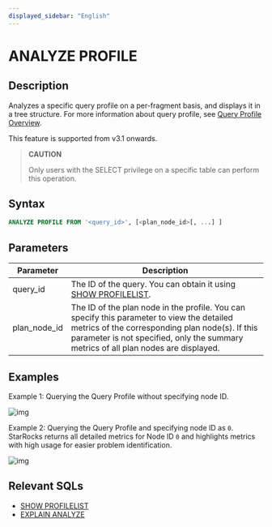 ```yaml
---
displayed_sidebar: "English"
---
```


# ANALYZE PROFILE

## Description

Analyzes a specific query profile on a per-fragment basis, and displays it in a tree structure. For more information about query profile, see [Query Profile Overview](../../../../administration/query_profile_overview.md).

This feature is supported from v3.1 onwards.

> **CAUTION**
>
> Only users with the SELECT privilege on a specific table can perform this operation.

## Syntax

```SQL
ANALYZE PROFILE FROM '<query_id>', [<plan_node_id>[, ...] ]
```

## Parameters

| **Parameter** | **Description**                                              |
| ------------- | ------------------------------------------------------------ |
| query_id      | The ID of the query. You can obtain it using [SHOW PROFILELIST](./SHOW_PROFILELIST.md). |
| plan_node_id  | The ID of the plan node in the profile. You can specify this parameter to view the detailed metrics of the corresponding plan node(s). If this parameter is not specified, only the summary metrics of all plan nodes are displayed. |

## Examples

Example 1: Querying the Query Profile without specifying node ID.

![img](../../../../_assets/Profile/text_based_profile_without_node_id.jpeg)

Example 2: Querying the Query Profile and specifying node ID as `0`. StarRocks returns all detailed metrics for Node ID `0` and highlights metrics with high usage for easier problem identification.

![img](../../../../_assets/Profile/text_based_profile_with_node_id.jpeg)

## Relevant SQLs

- [SHOW PROFILELIST](./SHOW_PROFILELIST.md)
- [EXPLAIN ANALYZE](./EXPLAIN_ANALYZE.md)
